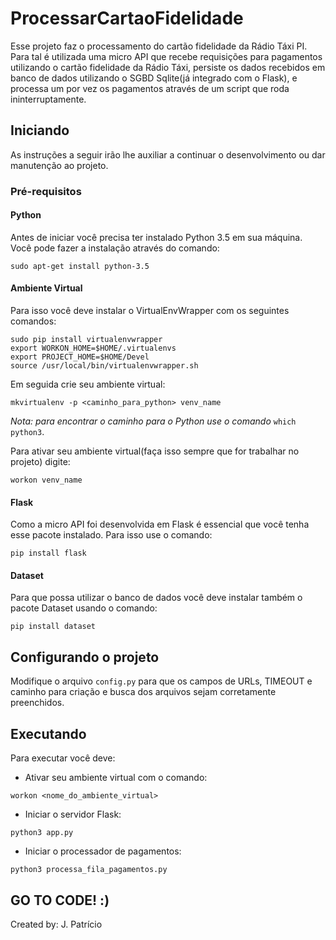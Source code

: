 # ProcessarCartaoFidelidade
Esse projeto faz o processamento do cartão fidelidade da Rádio Táxi PI. Para tal é utilizada uma micro API que recebe requisições para pagamentos utilizando o cartão fidelidade da Rádio Táxi, persiste os dados recebidos em banco de dados utilizando o SGBD Sqlite(já integrado com o Flask), e processa um por vez os pagamentos através de um script que roda ininterruptamente.

## Iniciando
As instruções a seguir irão lhe auxiliar a continuar o desenvolvimento ou dar manutenção ao projeto.

### Pré-requisitos
#### Python
Antes de iniciar você precisa ter instalado Python 3.5 em sua máquina. Você pode fazer a instalação através do comando:
```
sudo apt-get install python-3.5
```
#### Ambiente Virtual
Para isso você deve instalar o VirtualEnvWrapper com os seguintes comandos:
```
sudo pip install virtualenvwrapper
export WORKON_HOME=$HOME/.virtualenvs
export PROJECT_HOME=$HOME/Devel
source /usr/local/bin/virtualenvwrapper.sh
```
Em seguida crie seu ambiente virtual:
```
mkvirtualenv -p <caminho_para_python> venv_name
```
<i>Nota: para encontrar o caminho para o Python use o comando </i>``` which python3 ```.


Para ativar seu ambiente virtual(faça isso sempre que for trabalhar no projeto) digite:
```
workon venv_name
```
#### Flask
Como a micro API foi desenvolvida em Flask é essencial que você tenha esse pacote instalado. Para isso use o comando:
```
pip install flask
```
#### Dataset
Para que possa utilizar o banco de dados você deve instalar também o pacote Dataset usando o comando:
```
pip install dataset
```

## Configurando o projeto
Modifique o arquivo ```config.py``` para que os campos de URLs, TIMEOUT e caminho para criação e busca dos arquivos sejam corretamente preenchidos.

## Executando
Para executar você deve:
* Ativar seu ambiente virtual com o comando:
```
workon <nome_do_ambiente_virtual>
```
* Iniciar o servidor Flask:
```
python3 app.py
```
* Iniciar o processador de pagamentos:
```
python3 processa_fila_pagamentos.py
```

## GO TO CODE! :)
Created by: J. Patrício
